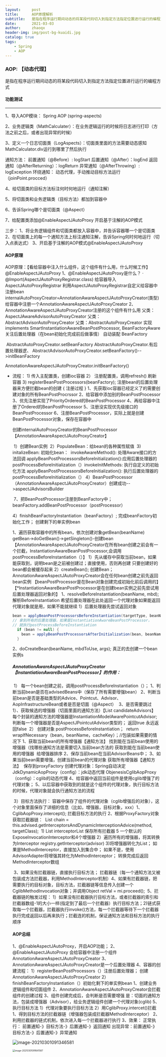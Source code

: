 ```yaml
---
layout:     post
title:      AOP原理解析
subtitle:   是指在程序运行期间动态的将某段代码切入到指定方法指定位置进行运行的编程方式
date:       2021-03-03
author:     zhaoqx
header-img: img/post-bg-kuaidi.jpg
catalog: true
tags:
    - Spring
    - AOP
---
```





### AOP: 【动态代理】

   是指在程序运行期间动态的将某段代码切入到指定方法指定位置进行运行的编程方式

#### 功能测试

---

1、导入AOP模块： Spring AOP (spring-aspects)

2、业务逻辑类（MathCalculater）：在业务逻辑运行的时候将日志进行打印（方法之前之后，或者出现异常的时候）

3、定义一个日志切面类（LogAspects）：切面类里面的方法需要动态感知MathCalculator.div运行到哪里了然后执行



 通知方法：
               前置通知（@Before）: logStart
               后置通知（@After）：logEnd
               返回通知（@AfterReturning）：logReturn
               异常通知（@AfterThrowing）: logException
               环绕通知： 动态代理，手动推动目标方法运行（joinPoint.procced）

4、给切面类的目标方法标注何时何地运行（通知注解）

5、将切面类和业务逻辑类（目标方法）都加到容器中

6、告诉Spring哪个是切面类（@Aspect）

7、给配置类添加@EnableAspectJAutoProxy  开启基于注解的AOP模式

 三步：
       1、将业务逻辑组件和切面类都放入容器中，并告诉容器哪一个是切面类
       2、在切面类上的每一个通知方法上标注通知注解，告诉Spring何时何地运行（切入点表达式）
       3、开启基于注解的AOP模式@EnableAspectJAutoProxy

#### AOP原理

AOP原理：【看给容器中注入什么组件，这个组件有什么用，什么时候工作】
       @EnableAspectJAutoProxy
       1、@EnableAspectJAutoProxy是什么？
 ·         @Import(AspectJAutoProxyRegistrar.class)  给容器导入AspectJAutoProxyRegistrar
           利用AspectJAutoProxyRegistrar自定义给容器中注册bean
           internalAutoProxyCreator=AnnotationAwareAspectJAutoProxyCreator(类型)
           给容器中注册一个AnnotationAwareAspectJAutoProxyCreator
       2、AnnotationAwareAspectJAutoProxyCreator注册的这个组件有什么用
           父类：AspectJAwareAdvisorAutoProxyCreator
               父类：AbstractAdvisorAutoProxyCreator
                   父类：AbstractAutoProxyCreator
                       实现implements SmartInstantiationAwareBeanPostProcessor, BeanFactoryAware
                        关注后置处理器（在bean初始化完成前后做事情）  自动装配 BeanFactory

​					AbstractAutoProxyCreator.setBeanFactory
​                     AbstractAutoProxyCreator.有后置处理器逻、    		AbstractAdvisorAutoProxyCreator.setBeanFactory()-->initBeanFactory

AnnotationAwareAspectJAutoProxyCreator.initBeanFactory()      

* 流程：
      1) 传入主配置类，创建ioc容器
      2） 注册配置类，调用refresh() 刷新容器
      3)     registerBeanPostProcessors(beanFactory); 注册bean的后置处理器来方便拦截bean的创建  {  注册过程  }
            1、先获取ioc容器已经定义了的需要创建对象的所有BeanPostProcrssor
            2、给容器中添加别的BeanPostProcessor
            3、优先注册实现了PriorityOrdered的BeanPostProcessor
            4、再给容器中注册了Ordered的BeanPostProcessor
            5、注册没实现优先级接口的BeanPostProcessor
            6、注册BeanPostProcessor，实际上就是创建BeanPostProcessor对象，保存在容器中  

  创建internalAutoProxyCreator的BeanPostProcessor【AnnotationAwareAspectJAutoProxyCreator】

  ​              1）创建Bean实例
  ​              2）PopulateBean：给bean的各种属性赋值
  ​              3)   initalizeBean: 初始化bean：
  ​                       invokeAwareMethod(): 处理Aware接口的方法回调
  ​                       applyBeanPostProcessorsBeforeInitialization():应用后置处理器的postProcessBeforeInitialization（）
  ​                       invokeInitMethods: 执行自定义的初始化方法
  ​                       applyBeanPostProcessorsBeforeInitialization(): 执行后置处理器的postProcessBeforeInitialization（）
  ​              4）BeanPostProcessor（AnnotationAwareAspectJAutoProxyCreator）创建成功-->aspectJAdvisorsBuilder

  ​		7、把BeanPostProcessor注册到BeanFactory中；
  ​             beanFactory.addBeanPostProcessor（postProcessor）

  4）finishBeanFactoryInstantiation（beanFactory）; 完成beanFactory初始化工作； 创建剩下的单实例bean

  1、遍历获取容器中的所有bean，依次创建对象getBean(beanName)
          getBean->doGetBean()->getSingleton()-创建bean
         【AnnotationAwareAspectJAutoProxyCreator在所有bean创建之前会有一个拦截，InstantiationAwareBeanPostProcessor,会调用postProcessBeforeInstantiation（）】
           1）先从缓存中获取当前bean，如果能获取到，说明bean是之前被创建过；直接使用，否则再创建
                                         只要创建好的bean都会被缓存起来
           2）createBean(); 创建Bean；AnnotationAwareAspectJAutoProxyCreator会在任何bean创建之前先返回bean实例
           【beanPostProcessor是在Bean对象创建完成初始化前后调用的】
           【*InstantiationAwareBeanPostProcessor是在创建bean实例之前先尝试用后置处理器返回对象的】
                 1、resolveBeforeInstantiation(beanName, mbd); 解析BeforeInstantiation
                   希望后置处理器在此处返回一个代理对象如果能返回代理对象就是用，如果不能就继续
                        1）后置处理器先尝试返回对象

  ```java
  bean = applyBeanPostProcessorsBeforeInstantiation(targetType, beanName);
  // 拿到所有的后置处理器，如果是InstantiationAwareBeanPostProcessor，
  // 就执行postProcessBeforeInstantiation
    if (bean != null) {
      bean = applyBeanPostProcessorsAfterInitialization(bean, beanName);
    }
  ```

  2、doCreateBean(beanName, mbdToUse, args); 真正的去创建一个bean实例s

  

  ##### AnnotationAwareAspectJAutoProxyCreator【InstantiationAwareBeanPostProcessor】的作用：

  ​    1） 每一个bean创建之前，调用postProcessBeforeInstantiation（）；
  ​         1、判断当前bean是否在advisedBeans中（保存了所有需要增强bean）
  ​         2、判断当前bean是否是基础类型的Advice、Pointcut、Advisor、AopInfrastructureBean
  ​                                   或者是否是切面（@Aspect）
  ​         3、是否需要跳过
  ​                1）、获取候选的增强器（切面里面的通知方法）【List<Advisor> candidateAdvisors】
  ​                          每个封装的通知方法的增强器是InstantiationModelAwarePointcutAdvisor;
  ​                          判断每一个增强器是否是AspectJPointcutAdvisor类型的； 返回true
  ​                          永远返回false
  ​     2） 创建对象  postProcessBeforeInstantiation；
  ​           return wrapIfNecessary（bean，beanName，cacheKey）；//包装如果需要的情况下
  ​           1、获取当前bean的所有增强器【通知方法】
  ​                找到能在当前bean使用的增强器（找哪些通知方法是需要切入当前bean方法的
  ​                获取到能在当前bean使用的增强器
  ​                给增强器排序
  ​           2、保存当前bean在当前AdvisorBeans中；
  ​           3、如果当前bean需要增强，创建当前bean的代理对象
  ​                  获取所有增强器【通知方法】
  ​                  保存到proxyFactory
  ​                  创建代理对象：Spring自动决定
  ​                        JdkDynamicAopProxy（config）：jdk动态代理
  ​                        ObjenesisCglibAopProxy（config）：cglib的动态代理
  ​           4、给容器中返回当前组件是使用cglib增强了的代理对象；
  ​           5、以后容器中获取到的就是这个组件的代理对象，执行目标方法的时候，代理对象就会执行通知方法的流程

  ​	 3）目标方法执行：
  ​           容器中保存了组件的代理对象（cglib增强后的对象），这个对象里面保存了详细的信息（比如，增强器，目标对象，xxx）
  ​             1、CglibAopProxy.intercept();  拦截目标方法的执行
  ​             2、根据ProxyFactory对象获取拦截器链：
  ​              List<Object> chain = this.advised.getInterceptorsAndDynamicInterceptionAdvice(method, targetClass);
  ​                    1) List<Object> interceptorList 保存所有拦截器 5
  ​                            一个默认的ExposeInvocationInterceptor和4个增强器
  ​                     2）遍历所有的增强器，将其转换为Interceptor
  ​                             registry.getInterceptor(advisor)
  ​                    3)将增强器转化为List<MethodInterceptor>；
  ​                           如果是MethodInterceptor，直接加入到集合中；
  ​                           如果不是，使用AdvisorAdapter将增强其转化为MethodInterceptor；
  ​                           转换完成后返回MethodInterceptor数组

  ​				3、如果没有拦截器链，直接执行目标方法；
  ​                         拦截器链（每一个通知方法又被包装成方法拦截器，利用MethodInterceptor机制）
  ​                4、如果有拦截器链，把需要执行的目标对象，目标方法，拦截器链等信息传入创建一个CglibMethodInvocation对象；
  ​                      并调用Object retVal = mi.proceed();
  ​                5、拦截器链的触发过程：
  ​                     1）如果没有拦截器执行目标方法，或者拦截器的索引和拦截器数组-1的大小一样(指定到了最后一个拦截器）执行目标方法；
  ​                    2)链式获取每一个拦截器，拦截器执行invoke()方法，每一个拦截器等待下一个拦截器执行完成返回以后再来执行；
  ​      拦截连的机制，保证通知方法和目标方法的执行顺序

  

  

#### AOP总结

   1、@EnableAspectJAutoProxy，开启AOP功能；
   2、@EnableAspectJAutoProxy 会给容器中注册一个组件AnnotationAwareAspectJAutoProxyCreator
   3、AnnotationAwareAspectJAutoProxyCreator是一个后置处理器
   4、容器的创建流程：
         1）registerBeanPostProcessors（）注册后置处理器； 创建AnnotationAwareAspectJAutoProxyCreator
         2）finishBeanFactoryInstantiation（）初始化剩下的单实例bean
                1、创建业务逻辑组件和切面组件
                2、AnnotationAwareAspectJAutoProxyCreator会拦截组件的创建过程
                3、组件创建完成后，会判断是否需要增强
                      是：切面的通知方法，包装成增强器（Advisor），给业务逻辑组件创建一个代理对象(cglib)
   5、执行目标方法
         1）代理对象要执行目标方法
         2）用CglibProxy.intercet()拦截
                1、得到目标方法的拦截器链（增强器包装成拦截器MethodInterceptor）
                2、利用拦截器的链式机制，依次进入每一个拦截器进行执行
                3、效果：
                      正常执行： 前置通知-》目标方法-》后置通知-》返回通知
                      出现异常：前置通知-》目标方法-》后置通知-》异常通知

![image-20210301091346581](https://gitee.com/zhaoqingxue/blogpicture/raw/master/image-20210301091346581.png)  

<img src="https://gitee.com/zhaoqingxue/blogpicture/raw/master/image-20210301091641587.png" alt="image-20210301091641587" style="zoom:50%;" />                          

